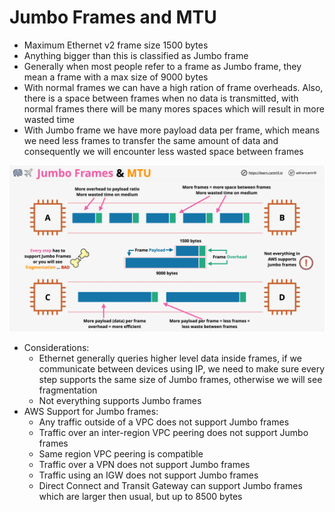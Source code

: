 # Jumbo Frames and MTU

- Maximum Ethernet v2 frame size 1500 bytes
- Anything bigger than this is classified as Jumbo frame
- Generally when most people refer to a frame as Jumbo frame, they mean a frame with a max size of 9000 bytes
- With normal frames we can have a high ration of frame overheads. Also, there is a space between frames when no data is transmitted, with normal frames there will be many mores spaces which will result in more wasted time
- With Jumbo frame we have more payload data per frame, which means we need less frames to transfer the same amount of data and consequently we will encounter less wasted space between frames

![Jumbo Frames](images/JumboFrames.png)

- Considerations:
    - Ethernet generally queries higher level data inside frames, if we communicate between devices using IP, we need to make sure every step supports the same size of Jumbo frames, otherwise we will see fragmentation
    - Not everything supports Jumbo frames
- AWS Support for Jumbo frames:
    - Any traffic outside of a VPC does not support Jumbo frames
    - Traffic over an inter-region VPC peering does not support Jumbo frames
    - Same region VPC peering is compatible
    - Traffic over a VPN does not support Jumbo frames
    - Traffic using an IGW does not support Jumbo frames
    - Direct Connect and Transit Gateway can support Jumbo frames which are larger then usual, but up to 8500 bytes